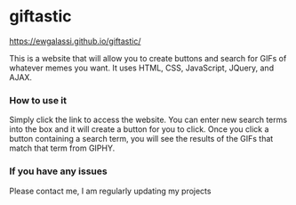 # giftastic

https://ewgalassi.github.io/giftastic/

This is a website that will allow you to create buttons and search for GIFs of whatever memes you want.  It uses HTML, CSS, JavaScript, JQuery, and AJAX.

### How to use it
Simply click the link to access the website.  You can enter new search terms into the box and it will create a button for you to click.  Once you click a button containing a search term, you will see the results of the GIFs that match that term from GIPHY.

### If you have any issues
Please contact me, I am regularly updating my projects
